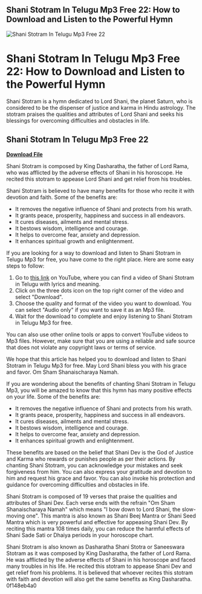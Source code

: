 ## Shani Stotram In Telugu Mp3 Free 22: How to Download and Listen to the Powerful Hymn

 
![Shani Stotram In Telugu Mp3 Free 22](https://encrypted-tbn1.gstatic.com/images?q=tbn:ANd9GcSIdm9teHPsy-JcXCP5hIhN-xpRCf3o0t-LZrrGI9U7DqO4UM2ueLuv1T8)

 
# Shani Stotram In Telugu Mp3 Free 22: How to Download and Listen to the Powerful Hymn
  
Shani Stotram is a hymn dedicated to Lord Shani, the planet Saturn, who is considered to be the dispenser of justice and karma in Hindu astrology. The stotram praises the qualities and attributes of Lord Shani and seeks his blessings for overcoming difficulties and obstacles in life.
 
## Shani Stotram In Telugu Mp3 Free 22


[**Download File**](https://www.google.com/url?q=https%3A%2F%2Ftinurll.com%2F2tK6ow&sa=D&sntz=1&usg=AOvVaw3GxsCLICFfxltZocYu01W5)

  
Shani Stotram is composed by King Dasharatha, the father of Lord Rama, who was afflicted by the adverse effects of Shani in his horoscope. He recited this stotram to appease Lord Shani and get relief from his troubles.
  
Shani Stotram is believed to have many benefits for those who recite it with devotion and faith. Some of the benefits are:
  
- It removes the negative influence of Shani and protects from his wrath.
- It grants peace, prosperity, happiness and success in all endeavors.
- It cures diseases, ailments and mental stress.
- It bestows wisdom, intelligence and courage.
- It helps to overcome fear, anxiety and depression.
- It enhances spiritual growth and enlightenment.

If you are looking for a way to download and listen to Shani Stotram in Telugu Mp3 for free, you have come to the right place. Here are some easy steps to follow:

1. Go to [this link](https://www.youtube.com/watch?v=4fZ0wL4q6cE) on YouTube, where you can find a video of Shani Stotram in Telugu with lyrics and meaning.
2. Click on the three dots icon on the top right corner of the video and select "Download".
3. Choose the quality and format of the video you want to download. You can select "Audio only" if you want to save it as an Mp3 file.
4. Wait for the download to complete and enjoy listening to Shani Stotram in Telugu Mp3 for free.

You can also use other online tools or apps to convert YouTube videos to Mp3 files. However, make sure that you are using a reliable and safe source that does not violate any copyright laws or terms of service.
  
We hope that this article has helped you to download and listen to Shani Stotram in Telugu Mp3 for free. May Lord Shani bless you with his grace and favor. Om Sham Shanaischaraya Namah.
  
If you are wondering about the benefits of chanting Shani Stotram in Telugu Mp3, you will be amazed to know that this hymn has many positive effects on your life. Some of the benefits are:

- It removes the negative influence of Shani and protects from his wrath.
- It grants peace, prosperity, happiness and success in all endeavors.
- It cures diseases, ailments and mental stress.
- It bestows wisdom, intelligence and courage.
- It helps to overcome fear, anxiety and depression.
- It enhances spiritual growth and enlightenment.

These benefits are based on the belief that Shani Dev is the God of Justice and Karma who rewards or punishes people as per their actions. By chanting Shani Stotram, you can acknowledge your mistakes and seek forgiveness from him. You can also express your gratitude and devotion to him and request his grace and favor. You can also invoke his protection and guidance for overcoming difficulties and obstacles in life.
  
Shani Stotram is composed of 19 verses that praise the qualities and attributes of Shani Dev. Each verse ends with the refrain "Om Sham Shanaischaraya Namah" which means "I bow down to Lord Shani, the slow-moving one". This mantra is also known as Shani Beej Mantra or Shani Seed Mantra which is very powerful and effective for appeasing Shani Dev. By reciting this mantra 108 times daily, you can reduce the harmful effects of Shani Sade Sati or Dhaiya periods in your horoscope chart.
  
Shani Stotram is also known as Dasharatha Shani Stotra or Saneeswara Stotram as it was composed by King Dasharatha, the father of Lord Rama. He was afflicted by the adverse effects of Shani in his horoscope and faced many troubles in his life. He recited this stotram to appease Shani Dev and get relief from his problems. It is believed that whoever recites this stotram with faith and devotion will also get the same benefits as King Dasharatha.
 0f148eb4a0
